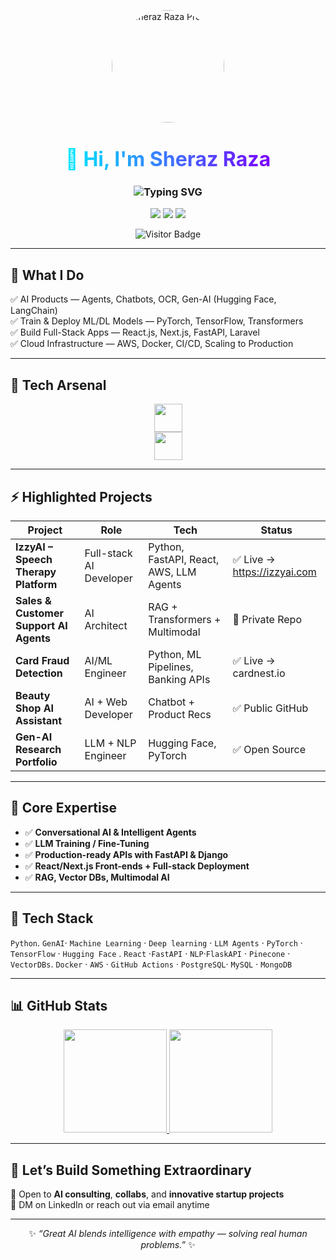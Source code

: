 <!-- Profile README of Sheraz Raza -->

<div align="center">

  <!-- Profile Image -->
  <img 
    src="https://i.postimg.cc/jq9xGtGZ/2.png" 
    alt="Sheraz Raza Profile"
    width="180"
    style="border-radius: 50%; object-fit: cover; animation: float 3s ease-in-out infinite;" 
  />

  <!-- Animated Name -->
  <h1 align="center">
    <span style="font-size: 32px; background: linear-gradient(90deg, #00eaff, #7a00ff); -webkit-background-clip: text; color: transparent; animation: glow 2s ease-in-out infinite alternate;">
      👋 Hi, I'm <strong>Sheraz Raza</strong>
    </span>
  </h1>

  <!-- Typing Animation -->
  <h3 align="center">
    <img src="https://readme-typing-svg.demolab.com?font=Poppins&weight=600&size=22&duration=3000&pause=1000&center=true&vCenter=true&width=450&lines=AI+Engineer+%7C+Full+Stack+Developer;LLM+Apps+%2F+Chatbots+%2F+Agents;Generative+AI+%2F+CV+%2F+NLP;Python+%7C+React+%7C+AWS+Expert" alt="Typing SVG" />
  </h3>

  <!-- Links & Badges -->
  <p>
    <a href="https://www.linkedin.com/in/sherazrazadev"><img src="https://img.shields.io/badge/LinkedIn-0677B3?style=for-the-badge&logo=linkedin&logoColor=white" /></a>
    <a href="mailto:sherazraza111yy@gmail.com"><img src="https://img.shields.io/badge/Email-D14836?style=for-the-badge&logo=gmail&logoColor=white" /></a>
    <a href="https://sheraz-portfolio-one.vercel.app"><img src="https://img.shields.io/badge/Portfolio-6A00FF?style=for-the-badge&logo=vercel&logoColor=white" /></a>
  </p>

  <!-- Visitor Badge -->
  <p>
    <img src="https://visitor-badge.laobi.icu/badge?page_id=sherazrazadev" alt="Visitor Badge"/>
  </p>

</div>


---

## 🚀 What I Do

✅ AI Products — Agents, Chatbots, OCR, Gen-AI (Hugging Face, LangChain)  
✅ Train & Deploy ML/DL Models — PyTorch, TensorFlow, Transformers  
✅ Build Full-Stack Apps — React.js, Next.js, FastAPI, Laravel  
✅ Cloud Infrastructure — AWS, Docker, CI/CD, Scaling to Production  


---

## 🧠 Tech Arsenal

<p align="center">
<img src="https://skillicons.dev/icons?i=python,pytorch,tensorflow,fastapi,docker,aws,git,linux" height="45"/>
<br/>
<img src="https://skillicons.dev/icons?i=react,nextjs,js,ts,tailwind,nodejs,postgresql,mysql" height="45"/>
</p>


---

## ⚡ Highlighted Projects

| Project | Role | Tech | Status |
|--------|------|------|--------|
| **IzzyAI – Speech Therapy Platform** | Full-stack AI Developer | Python, FastAPI, React, AWS, LLM Agents | ✅ Live → https://izzyai.com |
| **Sales & Customer Support AI Agents** | AI Architect | RAG + Transformers + Multimodal | 🚧 Private Repo |
| **Card Fraud Detection** | AI/ML Engineer | Python, ML Pipelines, Banking APIs | ✅ Live → cardnest.io |
| **Beauty Shop AI Assistant** | AI + Web Developer | Chatbot + Product Recs | ✅ Public GitHub |
| **Gen-AI Research Portfolio** | LLM + NLP Engineer | Hugging Face, PyTorch | ✅ Open Source |

---

## 🧠 Core Expertise

- ✅ **Conversational AI & Intelligent Agents**
- ✅ **LLM Training / Fine-Tuning**
- ✅ **Production-ready APIs with FastAPI & Django**
- ✅ **React/Next.js Front-ends + Full-stack Deployment**
- ✅ **RAG, Vector DBs, Multimodal AI**

---

## 🧰 Tech Stack

`Python`. `GenAI`· `Machine Learning` · `Deep learning` · `LLM Agents` · `PyTorch` · `TensorFlow` · `Hugging Face` . 
  `React` ·`FastAPI`  · `NLP`·`FlaskAPI`  ·  `Pinecone` ·  `VectorDBs`.
`Docker` · `AWS` · `GitHub Actions` · `PostgreSQL`· `MySQL` · `MongoDB`

---

## 📊 GitHub Stats

<div align="center">

<a href="https://github.com/sherazrazadev">
  <img src="https://github-readme-stats.vercel.app/api?username=sherazrazadev&show_icons=true&theme=tokyonight&count_private=true" height="165"/>
</a>

<a href="https://github.com/sherazrazadev">
  <img src="https://github-readme-stats.vercel.app/api/top-langs/?username=sherazrazadev&layout=compact&theme=tokyonight&hide=jupyter%20notebook" height="165"/>
</a>

</div>

---

## 🤝 Let’s Build Something Extraordinary

🔹 Open to **AI consulting**, **collabs**, and **innovative startup projects**  
🔹 DM on LinkedIn or reach out via email anytime

---

<div align="center">
  
✨ *“Great AI blends intelligence with empathy — solving real human problems.”* ✨  

</div>

